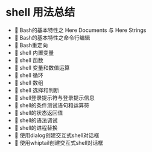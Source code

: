 # shell 用法总结

* 📄 Bash的基本特性之 Here Documents 与 Here Strings
* 📄 Bash的基本特性之命令行编辑
* 📄 Bash重定向
* 📄 shell 内置变量
* 📄 shell 函数
* 📄 shell 变量和数值运算
* 📄 shell 循环
* 📄 shell 数组
* 📄 shell 选择和判断
* 📄 shell登录提示符与登录提示信息
* 📄 shell的条件测试语句和运算符
* 📄 shell的状态返回值
* 📄 shell的语法调试
* 📄 shell的进程替换
* 📄 使用dialog创建交互式shell对话框
* 📄 使用whiptail创建交互式shell对话框

　　‍

　　‍

　　‍

　　‍

##
